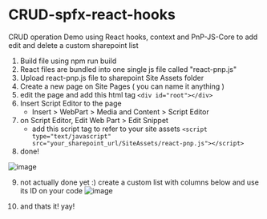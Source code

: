 # CRUD-spfx-react-hooks

CRUD operation Demo using React hooks, context and PnP-JS-Core to add edit and delete a custom sharepoint list

1. Build file using npm run build
2. React files are bundled into one single js file called "react-pnp.js"
3. Upload react-pnp.js file to sharepoint Site Assets folder
4. Create a new page on Site Pages ( you can name it anything )
5. edit the page and add this html tag ```<div id="root"></div>```
6. Insert Script Editor to the page
   - Insert > WebPart > Media and Content > Script Editor
7. on Script Editor, Edit Web Part > Edit Snippet
   - add this script tag to refer to your site assets
   ```<script type="text/javascript" src="your_sharepoint_url/SiteAssets/react-pnp.js"></script>```
8. done!   

![image](https://user-images.githubusercontent.com/14894667/108130821-1f0ebf00-7065-11eb-857d-a6273f6c1103.png)



9. not actually done yet :) create a custom list with columns below and use its ID on your code
![image](https://user-images.githubusercontent.com/14894667/108792815-04da5280-7537-11eb-8fc4-9829653d082a.png)

10. and thats it! yay!
